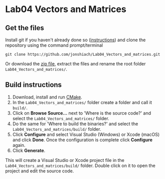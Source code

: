 # Lab04 Vectors and Matrices

## Get the files

Install git if you haven't already done so ([instructions](https://github.com/git-guides/install-git)) and clone the repository using the command prompt/terminal

```
git clone https://github.com/jonshiach/Lab04_Vectors_and_matrices.git
```

Or download the [zip file](https://github.com/jonshiach/Lab04_Vectors_and_matrices/zipball/master/), extract the files and rename the root folder `Lab04_Vectors_and_matrices/`.

## Build instructions

1. Download, install and run <a href="https://www.cmake.org" target="_blank">CMake</a>.
2. In the `Lab04_Vectors_and_matrices/` folder create a folder and call it `build/`.
3. Click on **Browse Source...** next to 'Where is the source code?' and select the `Lab04_Vectors_and_matrices/` folder.
4. Do the same for 'Where to build the binaries?' and select the `Lab04_Vectors_and_matrices/build/` folder.
5. Click **Configure** and select Visual Studio (Windows) or Xcode (macOS) and click **Done**. Once the configuration is complete click **Configure** again.
6. Click **Generate**.

This will create a Visual Studio or Xcode project file in the `Lab04_Vectors_and_matrices/build/` folder. Double click on it to open the project and edit the source code.
